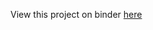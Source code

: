 View this project on binder [here](https://mybinder.org/v2/gh/GwamakaCharles/applied-machine-learning/995ab7e91e60e32a0b841f793913d46d93e17a07?filepath=applied-machine-learning.ipynb)
